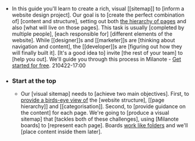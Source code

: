 - In this guide you'll learn to create a rich, visual [[sitemap]] to [inform a website design project]. Our goal is to [create the perfect combination of] [content and structure], setting out both [the hierarchy of pages](((RKP_Chh6M))) and also [what will live on those pages]. This task is usually [completed by multiple people], [each responsible for] [different elements of the website]. While [[designer]]s and [[marketer]]s are [thinking about navigation and content], the [[developer]]s are [figuring out how they will finally built it]. [It's a good idea to] invite [the rest of your team] to [help you out]. We'll guide you through this process in Milanote - [Get started for free](https://www.milanote.com/register).
210422-17:00
- ### Start at the top
    - Our [visual sitemap] needs to [achieve two main objectives]. First, to [provide a birds-eye view of](((UOSaGH9z8))) the [website structure], [[page hierarchy]] and [[categorisation]]. Second, to [provide guidance on the content] for each page. We're going to [produce a visual sitemap] that [tackles both of these challenges], using [Milanote boards] to [represent each page]. Boards [work like folders]([[folder]]) and we'll [place content inside them later].
